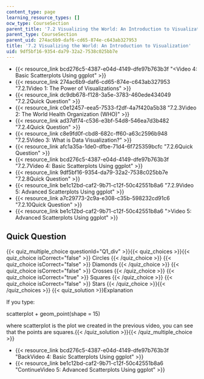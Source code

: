 ```yaml
---
content_type: page
learning_resource_types: []
ocw_type: CourseSection
parent_title: '7.2 Visualizing the World: An Introduction to Visualization'
parent_type: CourseSection
parent_uid: 274ac6b9-daf6-cd65-874e-c643ab327953
title: '7.2 Visualizing the World: An Introduction to Visualization'
uid: 9df5bf16-9354-da79-32a2-7538c025bb7e
---
```


*   {{< resource_link bcd276c5-4387-e04d-4149-dfe97b763b3f "\<Video 4: Basic Scatterplots Using ggplot" >}}
*   {{< resource_link 274ac6b9-daf6-cd65-874e-c643ab327953 "7.2.1Video 1: The Power of Visualizations" >}}
*   {{< resource_link dc9db678-f128-3a5e-3783-460ede434049 "7.2.2Quick Question" >}}
*   {{< resource_link c0e12457-eea5-7533-f2df-4a7f420a5b38 "7.2.3Video 2: The World Health Organization (WHO)" >}}
*   {{< resource_link ad37df74-c536-e3bf-54d8-546ea7d3b482 "7.2.4Quick Question" >}}
*   {{< resource_link c8e9fd0f-cbd8-682c-ff60-a63c2596b948 "7.2.5Video 3: What is Data Visualization?" >}}
*   {{< resource_link afc1a35a-1de0-dfbe-71d4-6f725359bcfc "7.2.6Quick Question" >}}
*   {{< resource_link bcd276c5-4387-e04d-4149-dfe97b763b3f "7.2.7Video 4: Basic Scatterplots Using ggplot" >}}
*   {{< resource_link 9df5bf16-9354-da79-32a2-7538c025bb7e "7.2.8Quick Question" >}}
*   {{< resource_link be1c12bd-caf2-9b71-c12f-50c42551b8a6 "7.2.9Video 5: Advanced Scatterplots Using ggplot" >}}
*   {{< resource_link a7c29773-2c9a-e308-c35b-598232cd91c6 "7.2.10Quick Question" >}}
*   {{< resource_link be1c12bd-caf2-9b71-c12f-50c42551b8a6 "\>Video 5: Advanced Scatterplots Using ggplot" >}}

Quick Question
--------------

{{< quiz_multiple_choice questionId="Q1_div" >}}{{< quiz_choices >}}{{< quiz_choice isCorrect="false" >}}&nbsp;Circles&nbsp;{{< /quiz_choice >}}
{{< quiz_choice isCorrect="false" >}}&nbsp;Diamonds&nbsp;{{< /quiz_choice >}}
{{< quiz_choice isCorrect="false" >}}&nbsp;Crosses&nbsp;{{< /quiz_choice >}}
{{< quiz_choice isCorrect="true" >}}&nbsp;Squares&nbsp;{{< /quiz_choice >}}
{{< quiz_choice isCorrect="false" >}}&nbsp;Stars&nbsp;{{< /quiz_choice >}}{{< /quiz_choices >}}
{{< quiz_solution >}}Explanation

If you type:

scatterplot + geom\_point(shape = 15)

where scatterplot is the plot we created in the previous video, you can see that the points are squares.{{< /quiz_solution >}}{{< /quiz_multiple_choice >}}

*   {{< resource_link bcd276c5-4387-e04d-4149-dfe97b763b3f "BackVideo 4: Basic Scatterplots Using ggplot" >}}
*   {{< resource_link be1c12bd-caf2-9b71-c12f-50c42551b8a6 "ContinueVideo 5: Advanced Scatterplots Using ggplot" >}}